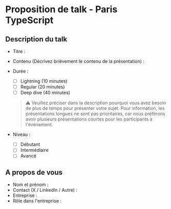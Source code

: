 # Proposition de talk - Paris TypeScript

## Description du talk
* Titre :

* Contenu (Décrivez brièvement le contenu de la présentation) :

* Durée :
  - [ ] Lightning (10 minutes)
  - [ ] Regular (20 minutes)
  - [ ] Deep dive (40 minutes)
  > ⚠️ Veuillez préciser dans la description pourquoi vous avez besoin de plus de temps pour présenter votre sujet. Pour information, les présentations longues ne sont pas prioritaires, car nous préférons avoir plusieurs présentations courtes pour les participants à l'événement.

* Niveau :
  - [ ] Débutant
  - [ ] Intermédiaire
  - [ ] Avancé

## A propos de vous
* Nom et prénom :
* Contact (X / LinkedIn / Autre) :
* Entreprise :
* Rôle dans l'entreprise : 
